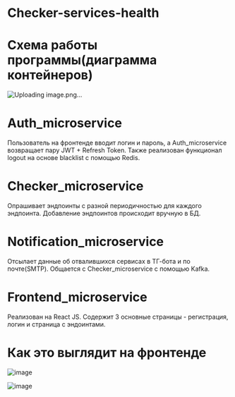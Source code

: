 # Checker-services-health

# Схема работы программы(диаграмма контейнеров)

![Uploading image.png…]()

# Auth_microservice

Пользователь на фронтенде вводит логин и пароль, а Auth_microservice возвращает пару JWT + Refresh Token. Также реализован функционал logout на основе blacklist с помощью Redis.

# Checker_microservice

Опрашивает эндпоинты с разной периодичностью для каждого эндпоинта. Добавление эндпоинтов происходит вручную в БД.

# Notification_microservice

Отсылает данные об отвалившихся сервисах в ТГ-бота и по почте(SMTP). Общается с Checker_microservice с помощью Kafka.

# Frontend_microservice

Реализован на React JS. Содержит 3 основные страницы -  регистрация, логин и страница с эндоинтами.

# Как это выглядит на фронтенде

![image](https://github.com/user-attachments/assets/c5d4585c-1b63-4b6d-b64a-1d53b3f3c0cb)

![image](https://github.com/user-attachments/assets/7f447117-90ce-4f92-b710-6a00bd507627)

